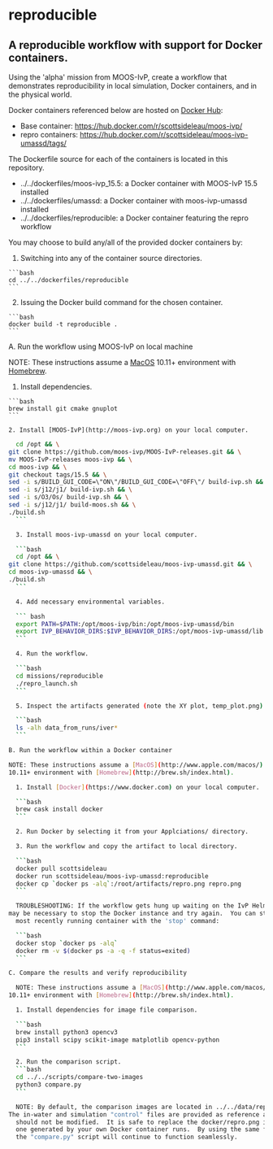 # reproducible
## A reproducible workflow with support for Docker containers.

Using the 'alpha' mission from MOOS-IvP, create a workflow that demonstrates
reproducibility in local simulation, Docker containers, and in the
physical world.

Docker containers referenced below are hosted on
[Docker Hub](https://hub.docker.com):

  * Base container: https://hub.docker.com/r/scottsideleau/moos-ivp/
  * repro containers: https://hub.docker.com/r/scottsideleau/moos-ivp-umassd/tags/

The Dockerfile source for each of the containers is located in this repository.

  * ../../dockerfiles/moos-ivp_15.5: a Docker container with MOOS-IvP 15.5 installed
  * ../../dockerfiles/umassd: a Docker container with moos-ivp-umassd installed
  * ../../dockerfiles/reproducible: a Docker container featuring the repro workflow

You may choose to build any/all of the provided docker containers by:

  1. Switching into any of the container source directories.

    ```bash
    cd ../../dockerfiles/reproducible
    ```

  2. Issuing the Docker build command for the chosen container.

    ```bash
    docker build -t reproducible .
    ```

A. Run the workflow using MOOS-IvP on local machine

  NOTE: These instructions assume a [MacOS](http://www.apple.com/macos/)
  10.11+ environment with [Homebrew](http://brew.sh/index.html).

  1. Install dependencies.

	```bash
	brew install git cmake gnuplot
	```

	2. Install [MOOS-IvP](http://moos-ivp.org) on your local computer.

  ```bash
	cd /opt && \
  git clone https://github.com/moos-ivp/MOOS-IvP-releases.git && \
  mv MOOS-IvP-releases moos-ivp && \
  cd moos-ivp && \
  git checkout tags/15.5 && \
  sed -i s/BUILD_GUI_CODE=\"ON\"/BUILD_GUI_CODE=\"OFF\"/ build-ivp.sh && \
  sed -i s/j12/j1/ build-ivp.sh && \
  sed -i s/O3/Os/ build-ivp.sh && \
  sed -i s/j12/j1/ build-moos.sh && \
  ./build.sh
	```

	3. Install moos-ivp-umassd on your local computer.

	```bash
	cd /opt && \
  git clone https://github.com/scottsideleau/moos-ivp-umassd.git && \
  cd moos-ivp-umassd && \
  ./build.sh
	```

	4. Add necessary environmental variables.

	``` bash
	export PATH=$PATH:/opt/moos-ivp/bin:/opt/moos-ivp-umassd/bin
	export IVP_BEHAVIOR_DIRS:$IVP_BEHAVIOR_DIRS:/opt/moos-ivp-umassd/lib
	```

	4. Run the workflow.

	```bash
	cd missions/reproducible
	./repro_launch.sh
	```

	5. Inspect the artifacts generated (note the XY plot, temp_plot.png).

	```bash
	ls -alh data_from_runs/iver*
	```

B. Run the workflow within a Docker container

  NOTE: These instructions assume a [MacOS](http://www.apple.com/macos/)
  10.11+ environment with [Homebrew](http://brew.sh/index.html).

	1. Install [Docker](https://www.docker.com) on your local computer.

	```bash
	brew cask install docker
	```

	2. Run Docker by selecting it from your Applciations/ directory.

	3. Run the workflow and copy the artifact to local directory.

	```bash
	docker pull scottsideleau
	docker run scottsideleau/moos-ivp-umassd:reproducible
	docker cp `docker ps -alq`:/root/artifacts/repro.png repro.png
	```

	TROUBLESHOOTING: If the workflow gets hung up waiting on the IvP Helm, it
  may be necessary to stop the Docker instance and try again.  You can stop the
	most recently running container with the 'stop' command:

	```bash 
	docker stop `docker ps -alq`
	docker rm -v $(docker ps -a -q -f status=exited)
	```

C. Compare the results and verify reproducibility

	NOTE: These instructions assume a [MacOS](http://www.apple.com/macos/)
  10.11+ environment with [Homebrew](http://brew.sh/index.html).

	1. Install dependencies for image file comparison.

	```bash
	brew install python3 opencv3
	pip3 install scipy scikit-image matplotlib opencv-python
	```

	2. Run the comparison script.
	```bash
	cd ../../scripts/compare-two-images
	python3 compare.py
	```

	NOTE: By default, the comparison images are located in ../../data/reproducibile.
  The in-water and simulation "control" files are provided as reference and 
	should not be modified.  It is safe to replace the docker/repro.png image with
	one generated by your own Docker container runs.  By using the same file name,
	the "compare.py" script will continue to function seamlessly.

